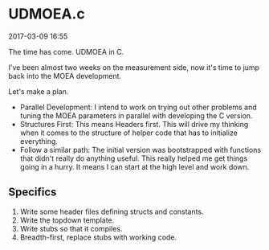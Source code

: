 # UDMOEA.c

2017-03-09 16:55

The time has come.  UDMOEA in C.

I've been almost two weeks on the measurement side, now
it's time to jump back into the MOEA development.

Let's make a plan.

*   Parallel Development: I intend to work on trying out
    other problems and tuning the MOEA parameters in parallel
    with developing the C version.
*   Structures First: This means Headers first.  This will
    drive my thinking when it comes to the structure of
    helper code that has to initialize everything.
*   Follow a similar path: The initial version was
    bootstrapped with functions that didn't really do
    anything useful.  This really helped me get things
    going in a hurry.  It means I can start at the high
    level and work down.

## Specifics

1. Write some header files defining structs and constants.
2. Write the topdown template.
3. Write stubs so that it compiles.
4. Breadth-first, replace stubs with working code.
